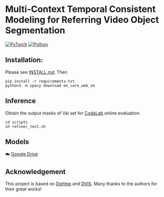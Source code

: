 # Multi-Context Temporal Consistent Modeling for Referring Video Object Segmentation
[![PyTorch](https://img.shields.io/badge/PyTorch-1.13.0-%23EE4C2C.svg?style=&logo=PyTorch&logoColor=white)](https://pytorch.org/)
[![Python](https://img.shields.io/badge/Python-3.7%20|%203.8%20|%203.9-blue.svg?style=&logo=python&logoColor=ffdd54)](https://www.python.org/downloads/)

## Installation:
Please see [INSTALL.md](https://github.com/henghuiding/MeViS/blob/main/INSTALL.md). Then
```
pip install -r requirements.txt
python3 -m spacy download en_core_web_sm
```
## Inference
Obtain the output masks of Val set for [CodaLab](https://codalab.lisn.upsaclay.fr/competitions/15094) online evaluation:
```
cd scripts
sh refiner_test.sh
```
## Models
☁️ [Google Drive](https://drive.google.com/file/d/1YLnRUsANuPVfLo1jrgK05EGUJglrwA9H/view?usp=drive_link)
## Acknowledgement
This project is based on [DsHmp](https://github.com/heshuting555/DsHmp) and [DVIS](https://github.com/zhang-tao-whu/DVIS). Many thanks to the authors for their great works!
